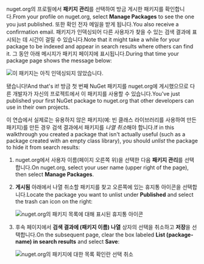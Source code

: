 <span data-ttu-id="3c88a-101">nuget.org의 프로필에서 **패키지 관리**를 선택하여 방금 게시한 패키지를 확인합니다.</span><span class="sxs-lookup"><span data-stu-id="3c88a-101">From your profile on nuget.org, select **Manage Packages** to see the one you just published.</span></span> <span data-ttu-id="3c88a-102">또한 확인 전자 메일을 받게 됩니다.</span><span class="sxs-lookup"><span data-stu-id="3c88a-102">You also receive a confirmation email.</span></span> <span data-ttu-id="3c88a-103">패키지가 인덱싱되어 다른 사용자가 찾을 수 있는 검색 결과에 표시되는 데 시간이 걸릴 수 있습니다.</span><span class="sxs-lookup"><span data-stu-id="3c88a-103">Note that it might take a while for your package to be indexed and appear in search results where others can find it.</span></span> <span data-ttu-id="3c88a-104">그 동안 아래 메시지가 패키지 페이지에 표시됩니다.</span><span class="sxs-lookup"><span data-stu-id="3c88a-104">During that time your package page shows the message below:</span></span>

![이 패키지는 아직 인덱싱되지 않았습니다.](../media/QS_Create-03-NotIndexed.png)

<span data-ttu-id="3c88a-107">됐습니다!</span><span class="sxs-lookup"><span data-stu-id="3c88a-107">And that's it!</span></span> <span data-ttu-id="3c88a-108">방금 첫 번째 NuGet 패키지를 nuget.org에 게시했으므로 다른 개발자가 자신의 프로젝트에서 이 패키지를 사용할 수 있습니다.</span><span class="sxs-lookup"><span data-stu-id="3c88a-108">You've just published your first NuGet package to nuget.org that other developers can use in their own projects.</span></span>

<span data-ttu-id="3c88a-109">이 연습에서 실제로는 유용하지 않은 패키지(예: 빈 클래스 라이브러리를 사용하여 만든 패키지)를 만든 경우 검색 결과에서 패키지를 *나열 취소*해야 합니다.</span><span class="sxs-lookup"><span data-stu-id="3c88a-109">If in this walkthrough you created a package that isn't actually useful (such as a package created with an empty class library), you should *unlist* the package to hide it from search results:</span></span>

1. <span data-ttu-id="3c88a-110">nuget.org에서 사용자 이름(페이지 오른쪽 위)을 선택한 다음 **패키지 관리**를 선택합니다.</span><span class="sxs-lookup"><span data-stu-id="3c88a-110">On nuget.org, select your user name (upper right of the page), then select **Manage Packages**.</span></span>

1. <span data-ttu-id="3c88a-111">**게시됨** 아래에서 나열 취소할 패키지를 찾고 오른쪽에 있는 휴지통 아이콘을 선택합니다.</span><span class="sxs-lookup"><span data-stu-id="3c88a-111">Locate the package you want to unlist under **Published** and select the trash can icon on the right:</span></span>

    ![nuget.org의 패키지 목록에 대해 표시된 휴지통 아이콘](../media/qs_create-vs-03-trash-can.png)

1. <span data-ttu-id="3c88a-113">후속 페이지에서 **검색 결과에 (패키지 이름) 나열** 상자의 선택을 취소하고 **저장**을 선택합니다.</span><span class="sxs-lookup"><span data-stu-id="3c88a-113">On the subsequent page, clear the box labeled **List (package-name) in search results** and select **Save**:</span></span>

    ![nuget.org의 패키지에 대한 목록 확인란 선택 취소](../media/qs_create-vs-04-unlist.png)